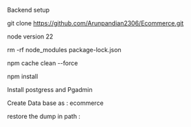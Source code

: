 Backend setup

git clone https://github.com/Arunpandian2306/Ecommerce.git

node version 22

rm -rf node_modules package-lock.json

npm cache clean --force

npm install

Install postgress and Pgadmin

Create Data base as : ecommerce

restore the dump in path : 
